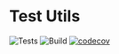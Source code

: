 # Test Utils

![Tests](https://github.com/duncanmcpherson/karma-test-utils/actions/workflows/test.yml/badge.svg)
![Build](https://github.com/duncanmcpherson/karma-test-utils/actions/workflows/merge.yml/badge.svg)
[![codecov](https://codecov.io/gh/DuncanMcPherson/karma-test-utils/graph/badge.svg?token=B7FL6TPHO8)](https://codecov.io/gh/DuncanMcPherson/karma-test-utils)